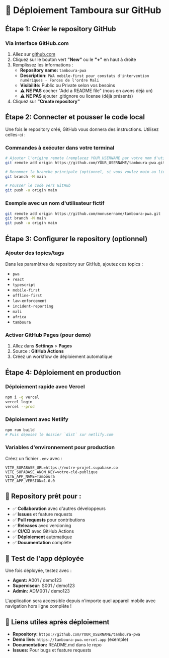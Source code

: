 # 🚀 Déploiement Tamboura sur GitHub

## Étape 1: Créer le repository GitHub

### Via interface GitHub.com
1. Allez sur [github.com](https://github.com)
2. Cliquez sur le bouton vert **"New"** ou le **"+"** en haut à droite
3. Remplissez les informations :
   - **Repository name:** `tamboura-pwa`
   - **Description:** `PWA mobile-first pour constats d'intervention numériques - Forces de l'ordre Mali`
   - **Visibilité:** Public ou Private selon vos besoins
   - ⚠️ **NE PAS** cocher "Add a README file" (nous en avons déjà un)
   - ⚠️ **NE PAS** ajouter .gitignore ou license (déjà présents)
4. Cliquez sur **"Create repository"**

## Étape 2: Connecter et pousser le code local

Une fois le repository créé, GitHub vous donnera des instructions. Utilisez celles-ci :

### Commandes à exécuter dans votre terminal

```bash
# Ajouter l'origine remote (remplacez YOUR_USERNAME par votre nom d'utilisateur GitHub)
git remote add origin https://github.com/YOUR_USERNAME/tamboura-pwa.git

# Renommer la branche principale (optionnel, si vous voulez main au lieu de master)
git branch -M main

# Pousser le code vers GitHub
git push -u origin main
```

### Exemple avec un nom d'utilisateur fictif
```bash
git remote add origin https://github.com/monusername/tamboura-pwa.git
git branch -M main
git push -u origin main
```

## Étape 3: Configurer le repository (optionnel)

### Ajouter des topics/tags
Dans les paramètres du repository sur GitHub, ajoutez ces topics :
- `pwa`
- `react`
- `typescript`
- `mobile-first`
- `offline-first`
- `law-enforcement`
- `incident-reporting`
- `mali`
- `africa`
- `tamboura`

### Activer GitHub Pages (pour demo)
1. Allez dans **Settings** > **Pages**
2. Source : **GitHub Actions**
3. Créez un workflow de déploiement automatique

## Étape 4: Déploiement en production

### Déploiement rapide avec Vercel
```bash
npm i -g vercel
vercel login
vercel --prod
```

### Déploiement avec Netlify
```bash
npm run build
# Puis déposez le dossier `dist` sur netlify.com
```

### Variables d'environnement pour production
Créez un fichier `.env` avec :
```env
VITE_SUPABASE_URL=https://votre-projet.supabase.co
VITE_SUPABASE_ANON_KEY=votre-clé-publique
VITE_APP_NAME=Tamboura
VITE_APP_VERSION=1.0.0
```

## 🎯 Repository prêt pour :

- ✅ **Collaboration** avec d'autres développeurs
- ✅ **Issues** et feature requests
- ✅ **Pull requests** pour contributions
- ✅ **Releases** avec versioning
- ✅ **CI/CD** avec GitHub Actions
- ✅ **Déploiement** automatique
- ✅ **Documentation** complète

## 📱 Test de l'app déployée

Une fois déployée, testez avec :
- **Agent:** A001 / demo123
- **Superviseur:** S001 / demo123  
- **Admin:** ADM001 / demo123

L'application sera accessible depuis n'importe quel appareil mobile avec navigation hors ligne complète !

## 🔗 Liens utiles après déploiement

- **Repository:** `https://github.com/YOUR_USERNAME/tamboura-pwa`
- **Demo live:** `https://tamboura-pwa.vercel.app` (exemple)
- **Documentation:** README.md dans le repo
- **Issues:** Pour bugs et feature requests